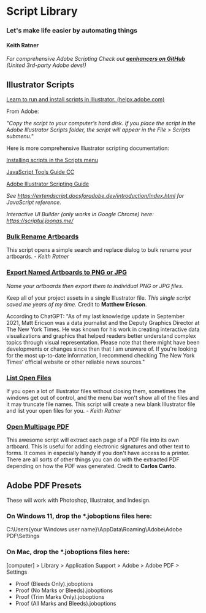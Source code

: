 # Script Library

### Let's make life easier by automating things

#### Keith Ratner

_For comprehensive Adobe Scripting Check out **[aenhancers on GitHub](https://github.com/aenhancers)** (United 3rd-party Adobe devs!)_

## Illustrator Scripts

[Learn to run and install scripts in Illustrator. (helpx.adobe.com)](https://helpx.adobe.com/illustrator/using/automation-scripts.html)

From Adobe:

_"Copy the script to your computer’s hard disk. If you place the script in the Adobe Illustrator Scripts folder, the script will appear in the File > Scripts submenu."_

Here is more comprehensive Illustrator scripting documentation:

[Installing scripts in the Scripts menu](https://ai-scripting.docsforadobe.dev/introduction/executingScripts.html#installing-scripts-in-the-scripts-menu)

[JavaScript Tools Guide CC](https://extendscript.docsforadobe.dev/)

[Adobe Illustrator Scripting Guide](https://github.com/aenhancers/illustrator-scripting-guide)

_See https://extendscript.docsforadobe.dev/introduction/index.html for JavaScript reference._

_Interactive UI Builder (only works in Google Chrome) here: https://scriptui.joonas.me/_

### [Bulk Rename Artboards](ExportArtboards.jsx)

This script opens a simple search and replace dialog to bulk rename your artboards. _- Keith Ratner_

### [Export Named Artboards to PNG or JPG](ExportNamedArtboardsToPNGorJPG.jsx)

_Name your artboards then export them to individual PNG or JPG files._

Keep all of your project assets in a single Illustrator file. _This single script saved me years of my time._ Credit to **Matthew Ericson**.

According to ChatGPT: "As of my last knowledge update in September 2021, Matt Ericson was a data journalist and the Deputy Graphics Director at The New York Times. He was known for his work in creating interactive data visualizations and graphics that helped readers better understand complex topics through visual representation. Please note that there might have been developments or changes since then that I am unaware of. If you're looking for the most up-to-date information, I recommend checking The New York Times' official website or other reliable news sources."

### [List Open Files](ListOpenFiles.jsx)

If you open a lot of Illustrator files without closing them, sometimes the windows get out of control, and the menu bar won't show all of the files and it may truncate file names. This script will create a new blank Illustrator file and list your open files for you. _- Keith Ratner_

### [Open Multipage PDF](OpenMultipagePDF.jsx)

This awesome script will extract each page of a PDF file into its own artboard. This is useful for adding electronic signatures and other text to forms. It comes in especially handy if you don't have access to a printer. There are all sorts of other things you can do with the extracted PDF depending on how the PDF was generated. Credit to **Carlos Canto**.

## Adobe PDF Presets

These will work with Photoshop, Illustrator, and Indesign.

### On Windows 11, drop the *.joboptions files here:

C:\Users\{your Windows user name}\AppData\Roaming\Adobe\Adobe PDF\Settings

### On Mac, drop the *.joboptions files here:

[computer] > Library > Application Support > Adobe > Adobe PDF > Settings

- Proof (Bleeds Only).joboptions
- Proof (No Marks or Bleeds).joboptions
- Proof (Trim Marks Only).joboptions
- Proof (All Marks and Bleeds).joboptions

